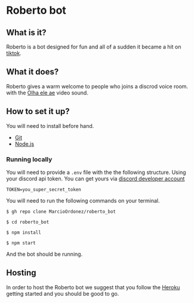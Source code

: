 # Roberto bot

## What is it?

Roberto is a bot designed for fun and all of a sudden it became a hit on
[tiktok](www.tiktok.com).

## What it does?

Roberto gives a warm welcome to people who joins a discrod voice room. with the
[Olha ele ae](https://www.youtube.com/watch?v=W8ab00LC-JQ) video sound.

## How to set it up?

You will need to install before hand.

- [Git](https://git-scm.com)
- [Node.js](https://nodejs.org/en/)

### Running locally

You will need to provide a `.env` file with the the following structure. Using your
discord api token. You can get yours via
[discord developer account](https://discord.com/developers)

```
TOKEN=you_super_secret_token
```

You will need to run the following commands on your terminal.

```
$ gh repo clone MarcioOrdonez/roberto_bot

$ cd roberto_bot

$ npm install

$ npm start
```

And the bot should be running.

## Hosting

In order to host the Roberto bot we suggest that you follow the
[Heroku](https://devcenter.heroku.com/start) getting started and you should be good to
go.
